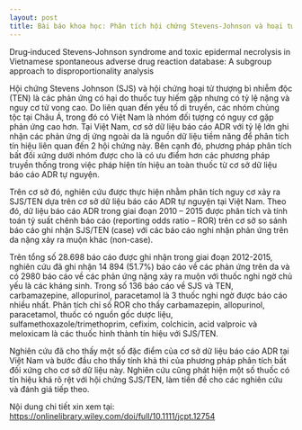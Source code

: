 ```yaml
---
layout: post
title: Bài báo khoa học: Phân tích hội chứng Stevens-Johnson và hoại tử thượng bì nhiễm độc trong cơ sở dữ liệu báo cáo ADR tự nguyện tại Việt Nam dựa trên phân tích bất đối xứng dưới nhóm 
---
```


Drug‐induced Stevens‐Johnson syndrome and toxic epidermal necrolysis in Vietnamese spontaneous adverse drug reaction database: A subgroup approach to disproportionality analysis


 

Hội chứng Stevens Johnson (SJS) và hội chứng hoại tử thượng bì nhiễm độc (TEN) là các phản ứng có hại do thuốc tuy hiếm gặp nhưng có tỷ lệ nặng và nguy cơ tử vong cao. Do liên quan đến yếu tố di truyền, các nhóm chủng tộc tại Châu Á, trong đó có Việt Nam là nhóm đối tượng có nguy cơ gặp phản ứng cao hơn. Tại Việt Nam, cơ sở dữ liệu báo cáo ADR với tỷ lệ lớn ghi nhận các phản ứng dị ứng ngoài da là nguồn dữ liệu tiềm năng để phân tích tín hiệu liên quan đến 2 hội chứng này. Bên cạnh đó, phương pháp phân tích bất đối xứng dưới nhóm được cho là có ưu điểm hơn các phương pháp truyền thống trong việc pháp hiện tín hiệu an toàn thuốc từ cơ sở dữ liệu báo cáo ADR tự nguyện.

 

Trên cơ sở đó, nghiên cứu được thực hiện nhằm phân tích nguy cơ xảy ra SJS/TEN dựa trên cơ sở dữ liệu báo cáo ADR tự  nguyện tại Việt Nam. Theo đó, dữ liệu báo cáo ADR trong giai đoạn 2010 – 2015 được phân tích và tính toán tỷ suất chênh báo cáo (reporting odds ratio – ROR) trên cơ sở so sánh báo cáo ghi nhận SJS/TEN (case) với các báo cáo nghi nhận phản ứng trên da nặng xảy ra muộn khác (non-case).

 

Trên tổng số 28.698 báo cáo được ghi nhận trong giai đoạn 2012-2015, nghiên cứu đã ghi nhận 14 894 (51.7%) báo cáo về các phản ứng trên da và có 2980 báo cáo về các phản ứng nặng xảy ra muộn với thuốc nghi ngờ chủ yếu là các kháng sinh. Trong số 136 báo cáo về SJS và TEN,  carbamazepine, allopurinol, paracetamol là 3 thuốc nghi ngờ được báo cáo nhiều nhất. Phân tích chỉ số ROR cho thấy carbamazepin, allopurinol, paracetamol, thuốc có nguồn gốc dược liệu, sulfamethoxazole/trimethoprim, cefixim, colchicin, acid valproic và meloxicam là các thuốc hình thành tín hiệu với SJS/TEN.

 

Nghiên cứu đã cho thấy một số đặc điểm của cơ sở dữ liệu báo cáo ADR tại Việt Nam và bước đầu cho thấy tính khả thi của phương pháp phân tích bất đối xứng cho cơ sở dữ liệu này. Nghiên cứu cũng phát hiện một số thuốc có tín hiệu khá rõ rệt với hội chứng SJS/TEN, làm tiền đề cho các nghiên cứu và đánh giá tiếp theo.

 

Nội dung chi tiết xin xem tại: https://onlinelibrary.wiley.com/doi/full/10.1111/jcpt.12754